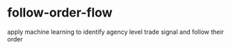 # follow-order-flow
apply machine learning to identify agency level trade signal and follow their order
